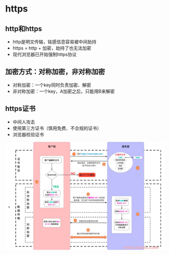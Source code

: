# https

## http和https

- http是明文传输，铭感信息容易被中间劫持
- https = http + 加密，劫持了也无法加密
- 现代浏览器已开始强制https协议

## 加密方式：对称加密，非对称加密

- 对称加密：一个key同时负责加密、解密
- 非对称加密：一个key，A加密之后，只能用B来解密

## https证书

- 中间人攻击
- 使用第三方证书（慎用免费、不合规的证书）
- 浏览器校验证书

![https](./https.png)
